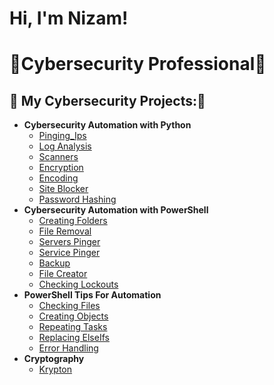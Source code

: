 <h1>  Hi, I'm Nizam! </h1>
<h1>🌱Cybersecurity Professional🌱</h1> 

<h2>🔭 My Cybersecurity Projects:🔭</h2>


- <b>Cybersecurity Automation with Python</b>
  - [Pinging_Ips](https://github.com/Cyberbird99/Pinging_IPs)
  - [Log Analysis](https://github.com/Cyberbird99/Analyzing-Logs)
  - [Scanners](https://github.com/Cyberbird99/Scanners)
  - [Encryption](https://github.com/Cyberbird99/Encryption)
  - [Encoding](https://github.com/Cyberbird99/Encoding)
  - [Site Blocker](https://github.com/Cyberbird99/SiteBlocker)
  - [Password Hashing](https://github.com/Cyberbird99/PasswordHacking/tree/main)
- <b>Cybersecurity Automation with PowerShell</b>
  - [Creating Folders](https://github.com/Cyberbird99/creatingFolders)
  - [File Removal](https://github.com/Cyberbird99/OldFileRemoval)
  - [Servers Pinger](https://github.com/Cyberbird99/ServersPinger)
  - [Service Pinger](https://github.com/Cyberbird99/ServicePinger)
  - [Backup](https://github.com/Cyberbird99/Backups)
  - [File Creator](https://github.com/Cyberbird99/creatingFiles)
  - [Checking Lockouts](https://github.com/Cyberbird99/Checking-Lockouts)
- <b>PowerShell Tips For Automation</b>
  - [Checking Files](https://github.com/Cyberbird99/PowerShell_Tips_for_Beginners/tree/main/CheckingFiles)
  - [Creating Objects](https://github.com/Cyberbird99/PowerShell_Tips_for_Beginners/tree/main/CreatingObjects)
  - [Repeating Tasks](https://github.com/Cyberbird99/Repeating-Tasks)
  - [Replacing ElseIfs](https://github.com/Cyberbird99/Replacing-ElseIfs)
  - [Error Handling](https://github.com/Cyberbird99/ErrorHandling)
- <b>Cryptography</b>
  - [Krypton](https://github.com/Cyberbird99/Krypton)
<!--
**Cyberbird99/Cyberbird99** is a ✨ _special_ ✨ repository because its `README.md` (this file) appears on your GitHub profile.

Here are some ideas to get you started:

- 🔭 I’m currently working on ...
- 🌱 I’m currently learning ...
- 👯 I’m looking to collaborate on ...
- 🤔 I’m looking for help with ...
- 💬 Ask me about ...
- 📫 How to reach me: ...
- 😄 Pronouns: ...
- ⚡ Fun fact: ...
-->
